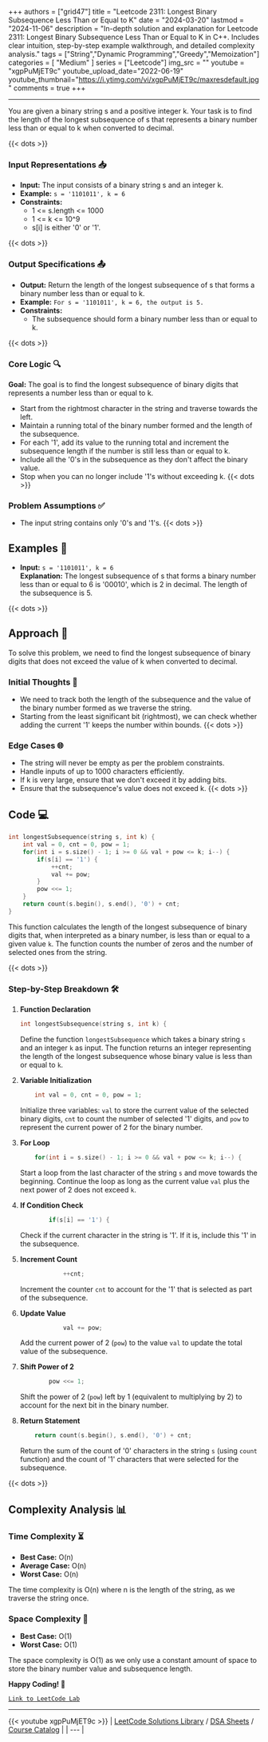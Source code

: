 
+++
authors = ["grid47"]
title = "Leetcode 2311: Longest Binary Subsequence Less Than or Equal to K"
date = "2024-03-20"
lastmod = "2024-11-06"
description = "In-depth solution and explanation for Leetcode 2311: Longest Binary Subsequence Less Than or Equal to K in C++. Includes clear intuition, step-by-step example walkthrough, and detailed complexity analysis."
tags = ["String","Dynamic Programming","Greedy","Memoization"]
categories = [
    "Medium"
]
series = ["Leetcode"]
img_src = ""
youtube = "xgpPuMjET9c"
youtube_upload_date="2022-06-19"
youtube_thumbnail="https://i.ytimg.com/vi/xgpPuMjET9c/maxresdefault.jpg"
comments = true
+++



---
You are given a binary string s and a positive integer k. Your task is to find the length of the longest subsequence of s that represents a binary number less than or equal to k when converted to decimal.
<!--more-->
{{< dots >}}
### Input Representations 📥
- **Input:** The input consists of a binary string s and an integer k.
- **Example:** `s = '1101011', k = 6`
- **Constraints:**
	- 1 <= s.length <= 1000
	- 1 <= k <= 10^9
	- s[i] is either '0' or '1'.

{{< dots >}}
### Output Specifications 📤
- **Output:** Return the length of the longest subsequence of s that forms a binary number less than or equal to k.
- **Example:** `For s = '1101011', k = 6, the output is 5.`
- **Constraints:**
	- The subsequence should form a binary number less than or equal to k.

{{< dots >}}
### Core Logic 🔍
**Goal:** The goal is to find the longest subsequence of binary digits that represents a number less than or equal to k.

- Start from the rightmost character in the string and traverse towards the left.
- Maintain a running total of the binary number formed and the length of the subsequence.
- For each '1', add its value to the running total and increment the subsequence length if the number is still less than or equal to k.
- Include all the '0's in the subsequence as they don't affect the binary value.
- Stop when you can no longer include '1's without exceeding k.
{{< dots >}}
### Problem Assumptions ✅
- The input string contains only '0's and '1's.
{{< dots >}}
## Examples 🧩
- **Input:** `s = '1101011', k = 6`  \
  **Explanation:** The longest subsequence of s that forms a binary number less than or equal to 6 is '00010', which is 2 in decimal. The length of the subsequence is 5.

{{< dots >}}
## Approach 🚀
To solve this problem, we need to find the longest subsequence of binary digits that does not exceed the value of k when converted to decimal.

### Initial Thoughts 💭
- We need to track both the length of the subsequence and the value of the binary number formed as we traverse the string.
- Starting from the least significant bit (rightmost), we can check whether adding the current '1' keeps the number within bounds.
{{< dots >}}
### Edge Cases 🌐
- The string will never be empty as per the problem constraints.
- Handle inputs of up to 1000 characters efficiently.
- If k is very large, ensure that we don't exceed it by adding bits.
- Ensure that the subsequence's value does not exceed k.
{{< dots >}}
## Code 💻
```cpp
int longestSubsequence(string s, int k) {
    int val = 0, cnt = 0, pow = 1;
    for(int i = s.size() - 1; i >= 0 && val + pow <= k; i--) {
        if(s[i] == '1') {
            ++cnt;
            val += pow;
        }
        pow <<= 1;
    }
    return count(s.begin(), s.end(), '0') + cnt;  
}
```

This function calculates the length of the longest subsequence of binary digits that, when interpreted as a binary number, is less than or equal to a given value `k`. The function counts the number of zeros and the number of selected ones from the string.

{{< dots >}}
### Step-by-Step Breakdown 🛠️
1. **Function Declaration**
	```cpp
	int longestSubsequence(string s, int k) {
	```
	Define the function `longestSubsequence` which takes a binary string `s` and an integer `k` as input. The function returns an integer representing the length of the longest subsequence whose binary value is less than or equal to `k`.

2. **Variable Initialization**
	```cpp
	    int val = 0, cnt = 0, pow = 1;
	```
	Initialize three variables: `val` to store the current value of the selected binary digits, `cnt` to count the number of selected '1' digits, and `pow` to represent the current power of 2 for the binary number.

3. **For Loop**
	```cpp
	    for(int i = s.size() - 1; i >= 0 && val + pow <= k; i--) {
	```
	Start a loop from the last character of the string `s` and move towards the beginning. Continue the loop as long as the current value `val` plus the next power of 2 does not exceed `k`.

4. **If Condition Check**
	```cpp
	        if(s[i] == '1') {
	```
	Check if the current character in the string is '1'. If it is, include this '1' in the subsequence.

5. **Increment Count**
	```cpp
	            ++cnt;
	```
	Increment the counter `cnt` to account for the '1' that is selected as part of the subsequence.

6. **Update Value**
	```cpp
	            val += pow;
	```
	Add the current power of 2 (`pow`) to the value `val` to update the total value of the subsequence.

7. **Shift Power of 2**
	```cpp
	        pow <<= 1;
	```
	Shift the power of 2 (`pow`) left by 1 (equivalent to multiplying by 2) to account for the next bit in the binary number.

8. **Return Statement**
	```cpp
	    return count(s.begin(), s.end(), '0') + cnt;  
	```
	Return the sum of the count of '0' characters in the string `s` (using `count` function) and the count of '1' characters that were selected for the subsequence.

{{< dots >}}
## Complexity Analysis 📊
### Time Complexity ⏳
- **Best Case:** O(n)
- **Average Case:** O(n)
- **Worst Case:** O(n)

The time complexity is O(n) where n is the length of the string, as we traverse the string once.

### Space Complexity 💾
- **Best Case:** O(1)
- **Worst Case:** O(1)

The space complexity is O(1) as we only use a constant amount of space to store the binary number value and subsequence length.

**Happy Coding! 🎉**


[`Link to LeetCode Lab`](https://leetcode.com/problems/longest-binary-subsequence-less-than-or-equal-to-k/description/)

---
{{< youtube xgpPuMjET9c >}}
| [LeetCode Solutions Library](https://grid47.xyz/leetcode/) / [DSA Sheets](https://grid47.xyz/sheets/) / [Course Catalog](https://grid47.xyz/courses/) |
| --- |
